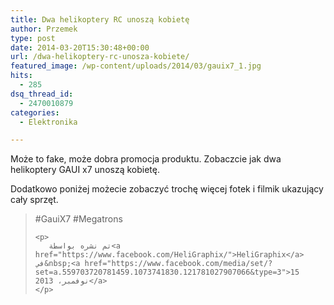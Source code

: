 ```yaml
---
title: Dwa helikoptery RC unoszą kobietę
author: Przemek
type: post
date: 2014-03-20T15:30:48+00:00
url: /dwa-helikoptery-rc-unosza-kobiete/
featured_image: /wp-content/uploads/2014/03/gauix7_1.jpg
hits:
  - 285
dsq_thread_id:
  - 2470010879
categories:
  - Elektronika

---
```

Może to fake, może dobra promocja produktu. Zobaczcie jak dwa helikoptery GAUI x7 unoszą kobietę.

<!--more-->



Dodatkowo poniżej możecie zobaczyć trochę więcej fotek i filmik ukazujący cały sprzęt.

<div id="fb-root">
</div>



<div class="fb-post" data-href="https://www.facebook.com/media/set/?set=a.559703720781459.1073741830.121781027907066&type=1" data-width="750">
  <blockquote cite="https://www.facebook.com/media/set/?set=a.559703720781459.1073741830.121781027907066&type=3" class="fb-xfbml-parse-ignore">
    <p>
      #GauiX7 #Megatrons
    </p>
    
    <p>
      تم نشره بواسطة ‏‎<a href="https://www.facebook.com/HeliGraphix/">HeliGraphix</a>‎‏ في&nbsp;<a href="https://www.facebook.com/media/set/?set=a.559703720781459.1073741830.121781027907066&type=3">15 نوفمبر، 2013</a>
    </p>
  </blockquote>
</div>